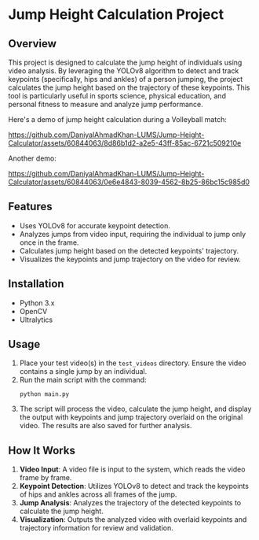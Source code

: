 # Jump Height Calculation Project

## Overview
This project is designed to calculate the jump height of individuals using video analysis. By leveraging the YOLOv8 algorithm to detect and track keypoints (specifically, hips and ankles) of a person jumping, the project calculates the jump height based on the trajectory of these keypoints. This tool is particularly useful in sports science, physical education, and personal fitness to measure and analyze jump performance.

Here's a demo of jump height calculation during a Volleyball match:


https://github.com/DaniyalAhmadKhan-LUMS/Jump-Height-Calculator/assets/60844063/8d86b1d2-a2e5-43ff-85ac-6721c509210e


Another demo:


https://github.com/DaniyalAhmadKhan-LUMS/Jump-Height-Calculator/assets/60844063/0e6e4843-8039-4562-8b25-86bc15c985d0


## Features
- Uses YOLOv8 for accurate keypoint detection.
- Analyzes jumps from video input, requiring the individual to jump only once in the frame.
- Calculates jump height based on the detected keypoints' trajectory.
- Visualizes the keypoints and jump trajectory on the video for review.

## Installation

- Python 3.x
- OpenCV
- Ultralytics


## Usage

1. Place your test video(s) in the `test_videos` directory. Ensure the video contains a single jump by an individual.
2. Run the main script with the command:
   ```
   python main.py
   ```
3. The script will process the video, calculate the jump height, and display the output with keypoints and jump trajectory overlaid on the original video. The results are also saved for further analysis.

## How It Works
1. **Video Input**: A video file is input to the system, which reads the video frame by frame.
2. **Keypoint Detection**: Utilizes YOLOv8 to detect and track the keypoints of hips and ankles across all frames of the jump.
3. **Jump Analysis**: Analyzes the trajectory of the detected keypoints to calculate the jump height.
4. **Visualization**: Outputs the analyzed video with overlaid keypoints and trajectory information for review and validation.


